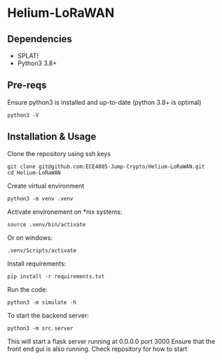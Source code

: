 # Helium-LoRaWAN

## Dependencies
- SPLAT!
- Python3 3.8+


## Pre-reqs

Ensure python3 is installed and up-to-date (python 3.8+ is optimal)

```
python3 -V
```


## Installation & Usage

Clone the repository using ssh keys
```
git clone git@github.com:ECE4805-Jump-Crypto/Helium-LoRaWAN.git
cd Helium-LoRaWAN
```

Create virtual environment
```
python3 -m venv .venv
```

Activate environement on *nix systems:
```
source .venv/bin/activate
```

Or on windows:
```
.venv/Scripts/activate
```

Install requirements:
```
pip install -r requirements.txt
```

Run the code:
```
python3 -m simulate -h
```

To start the backend server:
```
python3 -m src.server
```

This will start a flask server running at 0.0.0.0 port 3000
Ensure that the front end gui is also running. Check repository for how to start





